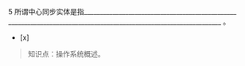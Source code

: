 5
所谓中心同步实体是指________________________________________________
___________________________________________________________________ 。
- [x]  

> 知识点：操作系统概述。
